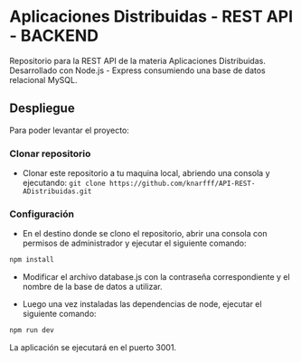 # Aplicaciones Distribuidas - REST API - BACKEND

Repositorio para la REST API de la materia Aplicaciones Distribuidas. Desarrollado con Node.js - Express consumiendo una base de datos relacional MySQL.

## Despliegue

Para poder levantar el proyecto:

### Clonar repositorio

- Clonar este repositorio a tu maquina local, abriendo una consola y ejecutando:
  `git clone https://github.com/knarfff/API-REST-ADistribuidas.git`

### Configuración

- En el destino donde se clono el repositorio, abrir una consola con permisos de administrador y ejecutar el siguiente comando:

```bash
npm install
```

- Modificar el archivo database.js con la contraseña correspondiente y el nombre de la base de datos a utilizar.


- Luego una vez instaladas las dependencias de node, ejecutar el siguiente comando:

```bash
npm run dev
```

La aplicación se ejecutará en el puerto 3001.